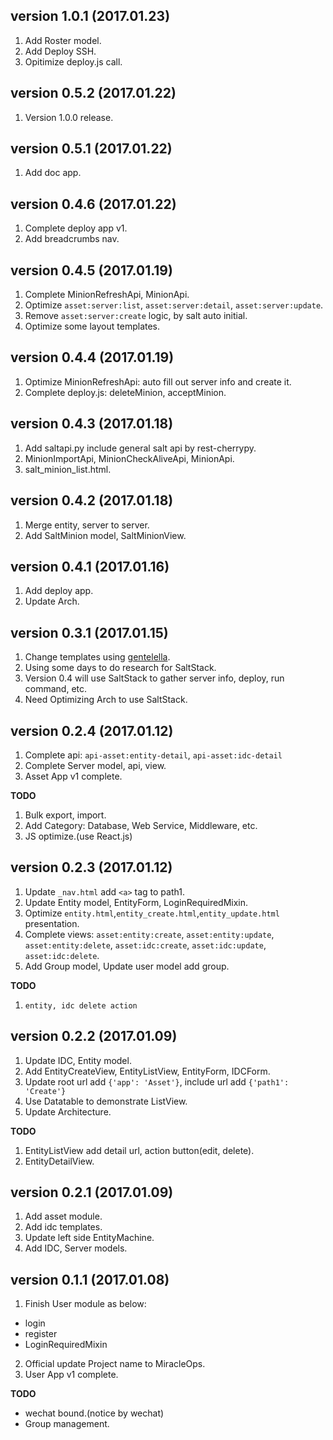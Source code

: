 ## version 1.0.1 (2017.01.23)

1. Add Roster model.
2. Add Deploy SSH.
3. Opitimize deploy.js call.

## version 0.5.2 (2017.01.22)

1. Version 1.0.0 release.

## version 0.5.1 (2017.01.22)

1. Add doc app.

## version 0.4.6 (2017.01.22)

1. Complete deploy app v1.
2. Add breadcrumbs nav.

## version 0.4.5 (2017.01.19)

1. Complete MinionRefreshApi, MinionApi.
2. Optimize `asset:server:list`, `asset:server:detail`, `asset:server:update`.
3. Remove `asset:server:create` logic, by salt auto initial.
4. Optimize some layout templates.

## version 0.4.4 (2017.01.19)

1. Optimize MinionRefreshApi: auto fill out server info and create it.
2. Complete deploy.js: deleteMinion, acceptMinion.

## version 0.4.3 (2017.01.18)

1. Add saltapi.py include general salt api by rest-cherrypy.
2. MinionImportApi, MinionCheckAliveApi, MinionApi.
3. salt\_minion\_list.html.

## version 0.4.2 (2017.01.18)

1. Merge entity, server to server.
2. Add SaltMinion model, SaltMinionView.

## version 0.4.1 (2017.01.16)

1. Add deploy app.
2. Update Arch.

## version 0.3.1 (2017.01.15)

1. Change templates using [gentelella](https://github.com/puikinsh/gentelella).
2. Using some days to do research for SaltStack.
3. Version 0.4 will use SaltStack to gather server info, deploy, run command, etc.
4. Need Optimizing Arch to use SaltStack.

## version 0.2.4 (2017.01.12)

1. Complete api: `api-asset:entity-detail`, `api-asset:idc-detail`
2. Complete Server model, api, view.
3. Asset App v1 complete.

**TODO**
1. Bulk export, import.
2. Add Category: Database, Web Service, Middleware, etc.
3. JS optimize.(use React.js)

## version 0.2.3 (2017.01.12)

1. Update `_nav.html` add `<a>` tag to path1.
2. Update Entity model, EntityForm, LoginRequiredMixin.
3. Optimize `entity.html`,`entity_create.html`,`entity_update.html` presentation. 
4. Complete views: `asset:entity:create`, `asset:entity:update`, `asset:entity:delete`, `asset:idc:create`, `asset:idc:update`, `asset:idc:delete`.
5. Add Group model, Update user model add group.

**TODO**
1. `entity, idc delete action`

## version 0.2.2 (2017.01.09)

1. Update IDC, Entity model.
2. Add EntityCreateView, EntityListView, EntityForm, IDCForm.
3. Update root url add `{'app': 'Asset'}`, include url add `{'path1': 'Create'}`
4. Use Datatable to demonstrate ListView.
5. Update Architecture.

**TODO**

1. EntityListView add detail url, action button(edit, delete).
2. EntityDetailView.

## version 0.2.1 (2017.01.09)

1. Add asset module.
2. Add idc templates.
3. Update left side EntityMachine.
4. Add IDC, Server models.

## version 0.1.1 (2017.01.08)

1. Finish User module as below:
- login
- register
- LoginRequiredMixin
2. Official update Project name to MiracleOps.
3. User App v1 complete.

**TODO**

- wechat bound.(notice by wechat)
- Group management.